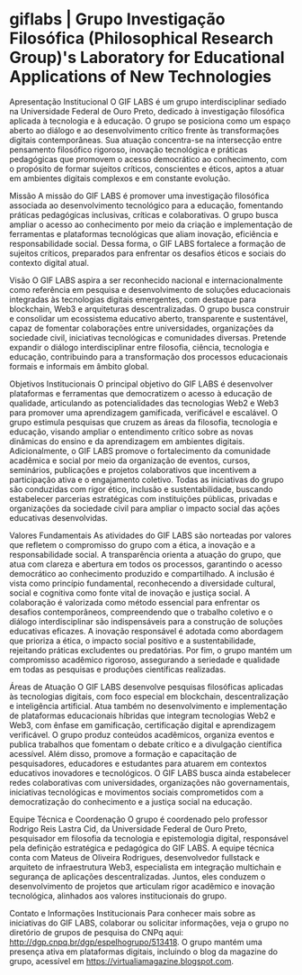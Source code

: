# giflabs | Grupo Investigação Filosófica (Philosophical Research Group)'s Laboratory for Educational Applications of New Technologies

Apresentação Institucional
O GIF LABS é um grupo interdisciplinar sediado na Universidade Federal de Ouro Preto, dedicado à investigação filosófica aplicada à tecnologia e à educação. O grupo se posiciona como um espaço aberto ao diálogo e ao desenvolvimento crítico frente às transformações digitais contemporâneas. Sua atuação concentra-se na intersecção entre pensamento filosófico rigoroso, inovação tecnológica e práticas pedagógicas que promovem o acesso democrático ao conhecimento, com o propósito de formar sujeitos críticos, conscientes e éticos, aptos a atuar em ambientes digitais complexos e em constante evolução.

Missão
A missão do GIF LABS é promover uma investigação filosófica associada ao desenvolvimento tecnológico para a educação, fomentando práticas pedagógicas inclusivas, críticas e colaborativas. O grupo busca ampliar o acesso ao conhecimento por meio da criação e implementação de ferramentas e plataformas tecnológicas que aliam inovação, eficiência e responsabilidade social. Dessa forma, o GIF LABS fortalece a formação de sujeitos críticos, preparados para enfrentar os desafios éticos e sociais do contexto digital atual.

Visão
O GIF LABS aspira a ser reconhecido nacional e internacionalmente como referência em pesquisa e desenvolvimento de soluções educacionais integradas às tecnologias digitais emergentes, com destaque para blockchain, Web3 e arquiteturas descentralizadas. O grupo busca construir e consolidar um ecossistema educativo aberto, transparente e sustentável, capaz de fomentar colaborações entre universidades, organizações da sociedade civil, iniciativas tecnológicas e comunidades diversas. Pretende expandir o diálogo interdisciplinar entre filosofia, ciência, tecnologia e educação, contribuindo para a transformação dos processos educacionais formais e informais em âmbito global.

Objetivos Institucionais
O principal objetivo do GIF LABS é desenvolver plataformas e ferramentas que democratizem o acesso à educação de qualidade, articulando as potencialidades das tecnologias Web2 e Web3 para promover uma aprendizagem gamificada, verificável e escalável. O grupo estimula pesquisas que cruzem as áreas da filosofia, tecnologia e educação, visando ampliar o entendimento crítico sobre as novas dinâmicas do ensino e da aprendizagem em ambientes digitais. Adicionalmente, o GIF LABS promove o fortalecimento da comunidade acadêmica e social por meio da organização de eventos, cursos, seminários, publicações e projetos colaborativos que incentivem a participação ativa e o engajamento coletivo. Todas as iniciativas do grupo são conduzidas com rigor ético, inclusão e sustentabilidade, buscando estabelecer parcerias estratégicas com instituições públicas, privadas e organizações da sociedade civil para ampliar o impacto social das ações educativas desenvolvidas.

Valores Fundamentais
As atividades do GIF LABS são norteadas por valores que refletem o compromisso do grupo com a ética, a inovação e a responsabilidade social. A transparência orienta a atuação do grupo, que atua com clareza e abertura em todos os processos, garantindo o acesso democrático ao conhecimento produzido e compartilhado. A inclusão é vista como princípio fundamental, reconhecendo a diversidade cultural, social e cognitiva como fonte vital de inovação e justiça social. A colaboração é valorizada como método essencial para enfrentar os desafios contemporâneos, compreendendo que o trabalho coletivo e o diálogo interdisciplinar são indispensáveis para a construção de soluções educativas eficazes. A inovação responsável é adotada como abordagem que prioriza a ética, o impacto social positivo e a sustentabilidade, rejeitando práticas excludentes ou predatórias. Por fim, o grupo mantém um compromisso acadêmico rigoroso, assegurando a seriedade e qualidade em todas as pesquisas e produções científicas realizadas.

Áreas de Atuação
O GIF LABS desenvolve pesquisas filosóficas aplicadas às tecnologias digitais, com foco especial em blockchain, descentralização e inteligência artificial. Atua também no desenvolvimento e implementação de plataformas educacionais híbridas que integram tecnologias Web2 e Web3, com ênfase em gamificação, certificação digital e aprendizagem verificável. O grupo produz conteúdos acadêmicos, organiza eventos e publica trabalhos que fomentam o debate crítico e a divulgação científica acessível. Além disso, promove a formação e capacitação de pesquisadores, educadores e estudantes para atuarem em contextos educativos inovadores e tecnológicos. O GIF LABS busca ainda estabelecer redes colaborativas com universidades, organizações não governamentais, iniciativas tecnológicas e movimentos sociais comprometidos com a democratização do conhecimento e a justiça social na educação.

Equipe Técnica e Coordenação
O grupo é coordenado pelo professor Rodrigo Reis Lastra Cid, da Universidade Federal de Ouro Preto, pesquisador em filosofia da tecnologia e epistemologia digital, responsável pela definição estratégica e pedagógica do GIF LABS. A equipe técnica conta com Mateus de Oliveira Rodrigues, desenvolvedor fullstack e arquiteto de infraestrutura Web3, especialista em integração multichain e segurança de aplicações descentralizadas. Juntos, eles conduzem o desenvolvimento de projetos que articulam rigor acadêmico e inovação tecnológica, alinhados aos valores institucionais do grupo.

Contato e Informações Institucionais
Para conhecer mais sobre as iniciativas do GIF LABS, colaborar ou solicitar informações, veja o grupo no diretório de grupos de pesquisa do CNPq aqui: http://dgp.cnpq.br/dgp/espelhogrupo/513418. O grupo mantém uma presença ativa em plataformas digitais, incluindo o blog da magazine do grupo, acessível em https://virtualiamagazine.blogspot.com.

